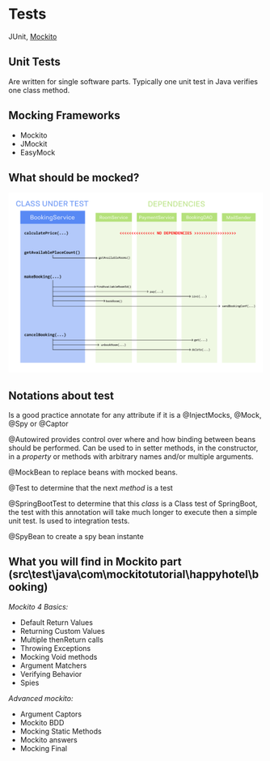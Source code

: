 # Tests
JUnit, [Mockito](https://github.com/mockito/mockito/wiki/FAQ)

## Unit Tests
Are written for single software parts. Typically one unit test in Java verifies one class method.

## Mocking Frameworks
- Mockito
- JMockit
- EasyMock

## What should be mocked?

![alt text](class+diagram.png)

## Notations about test

Is a good practice annotate for any attribute if it is a @InjectMocks, @Mock, @Spy or @Captor

@Autowired provides control over where and how binding between beans should be performed. Can be used to in setter methods, in the constructor, in a _property_ or methods with arbitrary names and/or multiple arguments.

@MockBean to replace beans with mocked beans.

@Test to determine that the next _method_ is a test

@SpringBootTest to determine that this _class_ is a Class test of SpringBoot, the test with this annotation will take much longer to execute then a simple unit test. Is used to integration tests.

@SpyBean to create a spy bean instante

## What you will find in Mockito part (src\test\java\com\mockitotutorial\happyhotel\booking)

*Mockito 4 Basics:*
 - Default Return Values
 - Returning Custom Values
 - Multiple thenReturn calls
 - Throwing Exceptions
 - Mocking Void methods
 - Argument Matchers
 - Verifying Behavior
 - Spies

*Advanced mockito:*
 - Argument Captors
 - Mockito BDD
 - Mocking Static Methods
 - Mockito answers
 - Mocking Final